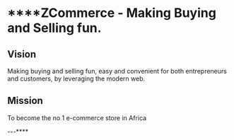 ****ZCommerce - Making Buying and Selling fun.
=======

## Vision
Making buying and selling fun, easy and convenient for both entrepreneurs and customers, by leveraging the modern web.

## Mission
To become the no 1 e-commerce store in Africa 

---****
